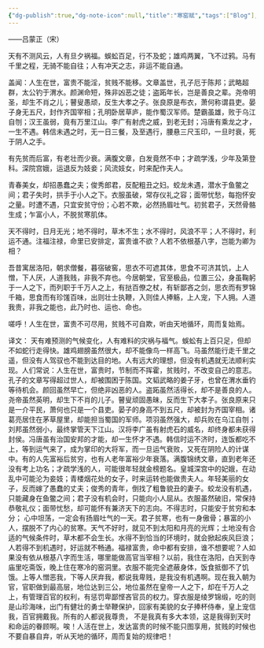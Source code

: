 ```yaml
---
{"dg-publish":true,"dg-note-icon":null,"title":"寒窑赋","tags":["Blog"],"permalink":"/🌓Interest_兴趣/Classic/寒窑赋/","dgPassFrontmatter":true,"noteIcon":null,"created":"2023-12-10T10:12:19.547+08:00","updated":"2024-09-14T21:48:53.846+08:00"}
---
```


——吕蒙正（宋）

天有不测风云，人有旦夕祸福。蜈蚣百足，行不及蛇；雄鸡两翼，飞不过鸦。马有千里之程，无骑不能自往；人有冲天之志，非运不能自通。

盖闻：人生在世，富贵不能淫，贫贱不能移。文章盖世，孔子厄于陈邦；武略超群，太公钓于渭水。颜渊命短，殊非凶恶之徒；盗跖年长，岂是善良之辈。尧帝明圣，却生不肖之儿；瞽叟愚顽，反生大孝之子。张良原是布衣，萧何称谓县吏。晏子身无五尺，封作齐国宰相；孔明卧居草庐，能作蜀汉军师。楚霸虽雄，败于乌江自刎；汉王虽弱，竟有万里江山。李广有射虎之威，到老无封；冯唐有乘龙之才，一生不遇。韩信未遇之时，无一日三餐，及至遇行，腰悬三尺玉印，一旦时衰，死于阴人之手。

有先贫而后富，有老壮而少衰。满腹文章，白发竟然不中；才疏学浅，少年及第登科。深院宫娥，运退反为妓妾；风流妓女，时来配作夫人。

青春美女，却招愚蠢之夫；俊秀郎君，反配粗丑之妇。蛟龙未遇，潜水于鱼鳖之间；君子失时，拱手于小人之下。衣服虽破，常存仪礼之容；面带忧愁，每抱怀安之量。时遭不遇，只宜安贫守份；心若不欺，必然扬眉吐气。初贫君子，天然骨骼生成；乍富小人，不脱贫寒肌体。

天不得时，日月无光；地不得时，草木不生；水不得时，风浪不平；人不得时，利运不通。注福注禄，命里已安排定，富贵谁不欲？人若不依根基八字，岂能为卿为相？

吾昔寓居洛阳，朝求僧餐，暮宿破窖，思衣不可遮其体，思食不可济其饥，上人憎，下人厌，人道我贱，非我不弃也。今居朝堂，官至极品，位置三公，身虽鞠躬于一人之下，而列职于千万人之上，有挞百僚之杖，有斩鄙吝之剑，思衣而有罗锦千箱，思食而有珍馐百味，出则壮士执鞭，入则佳人捧觞，上人宠，下人拥。人道我贵，非我之能也，此乃时也、运也、命也。

嗟呼！人生在世，富贵不可尽用，贫贱不可自欺，听由天地循环，周而复始焉。

译文：
天有难预测的气候变化，人有难料的灾祸与福气。蜈蚣有上百只足，但却不如蛇行走得快。雄鸡翅膀虽然很大，却不能像鸟一样高飞。马虽然能行走千里之遥，但没有人驾驭也不能到达目的地。人有远大的理想，但没有机遇就无法顺利实现。人们常说：人生在世，富贵时，节制而不挥霍，贫贱时，不改变自己的意志。孔子的文章写得超过世人，却被围困于陈国。文韬武略的姜子牙，也曾在渭水垂钓等待机会。颜回虽然早亡，但绝非凶恶的人。盗跖虽然活得长，却不是善良的人。尧帝虽然英明，却生下不肖的儿子。瞽叟顽固愚昧，反而生下大孝子。张良原来只是一介平民，萧何也只是一个县吏。晏子的身高不到五尺，却被封为齐国宰相。诸葛亮居住在茅草屋里，却能担当蜀国的军师。项羽虽然强大，却兵败在乌江自刎；刘邦虽然弱小，最终掌管天下江山。汉将李广虽有射虎石的威名，却终身都未获得封侯。冯唐虽有治国安邦的才能，却一生怀才不遇。韩信时运不济时，连饭都吃不上，等到运气来了，成为掌印的大将军，而一旦运气衰败，又死在阴险人的计谋中。有的人先富裕后贫穷，也有人老年富裕少年衰落。满腹锦绣文章，直到老年还没有考上功名；才疏学浅的人，可能很年轻就金榜题名。皇城深宫中的妃娥，在动乱中可能沦为妾妓；青楼烟花处的女子，时来运转也能做贵夫人。年轻美丽的女子，反而嫁了愚蠢的丈夫；俊秀的青年，倒找了粗鲁貌丑的妻子。蛟龙没有机遇，只能藏身在鱼鳖之间；君子没有机会时，只能向小人屈从。衣服虽然破旧，常保持恭敬礼仪；面带忧愁，却可能怀有兼济天下的志向。不得志时，只能安于贫穷和本分； 心中坦荡，一定会有扬眉吐气的一天。君子贫寒，也有一身傲骨；暴富的小人，摆脱不了内心的贫寒。天气不好时，就见不到太阳和月亮的光辉；土地没有合适的气候条件时，草木都不会生长。水得不到恰当的环境时，就会掀起疾风巨浪；人若得不到机遇时，好运就不畅通。福禄富贵，命中都有安排，谁不想要呢？人如果没有依从根基八字而生活，哪里能做高官当宰相？以前，我住在洛阳，白天到寺庙里吃斋饭，晚上住在寒冷的窑洞里。衣服不能完全遮蔽身体，饭食抵御不了饥饿。上等人憎恶我，下等人厌弃我，都说我卑贱，是我没有机遇啊。现在我入朝为官，官职做到最高层，地位达到三公，地位虽然在皇帝一人之下，却在千万人之上，有管理百官的权利，有惩罚卑鄙悭吝官员的权力。穿衣服是绫罗锦缎，吃的则是山珍海味，出门有健壮的勇士举鞭保护，回家有美貌的女子捧杯侍奉，皇上宠信我，百官拥戴我。所有的人都说我尊贵， 不是我真有多大本领，这是我得到天时和命运的眷顾啊。唉！人活在世上，发达富贵的时候不能只图享用，贫贱的时候也不要自暴自弃，听从天地的循环，周而复始的规律吧！